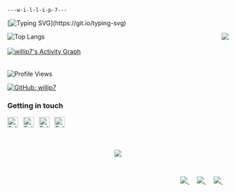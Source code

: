 ```
---w-i-l-l-i-p-7---
```
[![Typing SVG](https://readme-typing-svg.herokuapp.com?font=JetBrains+Mono&color=06FF00&width=440&lines=Welcome+to+Willip7+GitHub+profile.;Hi,+I'+m+@willip7;I'+m+interested+in+Coding;I'+m+currently+learning+Machine+Learning;I'+m+looking+to+collaborate+on+GitHub;How+to+reach+me+@willip7.;Research+is+our+priority.;Thanks+for+reading.)](https://git.io/typing-svg)

<!---willip7 is a ✨ special ✨ repository because its `README.md` (this file) appears on your GitHub profile.You can click the Preview link to take a look at your changes.--->

![Top Langs](https://github-readme-stats.vercel.app/api/top-langs/?username=lazarus&layout=compact&theme=github_dark&hide=php,javascript,css,tsql,html,scss,makefile,shell,dockerfile)
<img align="right" src="https://github-readme-stats.vercel.app/api?username=willip7&show_icons=true&icon_color=06FF00&text_color=718096&bg_color=00000000&hide_title=true&hide_border=true" />
<br>
<br><!-- https://github.com/willip7/github-readme-activity-graph -->
<a href="https://github.com/willip7/github-readme-activity-graph"><img alt="willip7's Activity Graph" src="https://denvercoder1-activity-graph.herokuapp.com/graph/?username=willip7&bg_color=000000&color=4E9F3D&line=06FF00&point=FFFFFF&hide_border=true" /></a>
<br>
<br>
<br>
![Profile Views](https://komarev.com/ghpvc/?username=willip7&color=brightgreen)
<!---[![Twitter: willip7](https://img.shields.io/twitter/follow/+?style=flat-square)](https://twitter.com/+)--->
[![GitHub: willip7](https://img.shields.io/github/followers/willip7?label=follow%20github&color=brightgreen)](https://github.com/willip7)

### Getting in touch
<a href="https://twitter.com/willip7" title="Follow me on Twitter">
  <img
    width="24"
    alt="Follow me on Twitter"
    src="https://raw.githubusercontent.com/trekhleb/trekhleb/master/assets/icons/twitter.svg"
  /></a>
&nbsp;
<a href="https://www.linkedin.com/in/willip7/" title="Follow me on LinkedIn">
  <img
    width="24"
    alt="Follow me on LinkedIn"
    src="https://raw.githubusercontent.com/trekhleb/trekhleb/master/assets/icons/linkedin.svg"
  /></a>
&nbsp;
<a href="https://medium.com/@willip7" title="Follow me on Medium">
  <img
    width="24"
    alt="Follow me on Medium"
    src="https://raw.githubusercontent.com/trekhleb/trekhleb/master/assets/icons/medium.svg"
  /></a>
&nbsp;
<a href="https://dev.to/willip7" title="Follow me on DevTo">
  <img
    width="24"
    alt="Follow me on DevTo"
    src="https://raw.githubusercontent.com/trekhleb/trekhleb/master/assets/icons/devto.svg"
  /></a>
&nbsp;
<br>
<br>
<div align="center">
<br>  
<p align="center"><img align="center" src="https://profile-counter.glitch.me/{willip7}/count.svg" /></p> 
<br></div>
<p align="right">
    <a href="https://willip7.github.io/cv/" alt="portfolio">
        <img src="https://img.shields.io/badge/Portfolio-willip7-brightgreen.svg" />
    </a>&emsp;
    <a href="https://t.me/willip7" alt="Telegram">
        <img src="https://img.shields.io/badge/-willip7-blue?style=social&logo=Telegram&logoColor=blue" />
    </a>&emsp;
    <a href="https://www.paypal.com/paypalme/willip7" alt="PayPal">
        <img src="https://img.shields.io/badge/-willip7-blue?style=social&logo=PayPal&logoColor=blue" />
    </a>&emsp;
</p>
